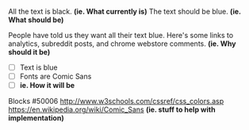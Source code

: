 All the text is black. **(ie. What currently is)** The text should be blue. **(ie. What should be)**

People have told us they want all their text blue. Here's some links to analytics, subreddit posts, and chrome webstore comments. **(ie. Why should it be)**

- [ ] Text is blue
- [ ] Fonts are Comic Sans
- [ ] **ie. How it will be**

Blocks #50006
http://www.w3schools.com/cssref/css_colors.asp
https://en.wikipedia.org/wiki/Comic_Sans
**(ie. stuff to help with implementation)**
